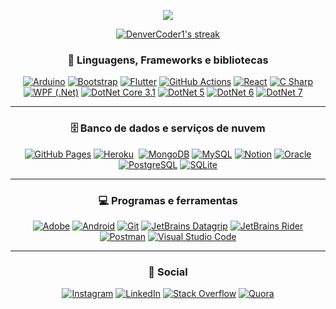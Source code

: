 <p align="center">
  <img src="https://readme-typing-svg.herokuapp.com?color=B5D71F&center=true&vCenter=true&lines=Projetos+perform%C3%A1ticos;Artigos+t%C3%A9cnico%2Fcient%C3%ADficos;Tecnologias+altamente+atualizadas;Gest%C3%A3o+de+projetos+e+equipes">
</p>

<p align="center">
  <a href="https://git.io/streak-stats">
    <img title="🔥 Get streak stats for your profile at git.io/streak-stats" alt="DenverCoder1's streak" src="http://github-readme-streak-stats.herokuapp.com?user=BrewertonSantos&theme=merko&hide_border=true&date_format=M%20j%5B%2C%20Y%5D&locale=pt-br&background=DD272700"/>
  </a>
</p>

<h3 align="center"> 🧰 Linguagens, Frameworks e bibliotecas </h3>

<p align="center">
    <a href="#"><img alt="Arduino" src="https://img.shields.io/badge/-Arduino-00979D?logo=Arduino&logoColor=white"></a>
    <a href="#"><img alt="Bootstrap" src="https://img.shields.io/badge/Bootstrap-7952B3.svg?logo=bootstrap&logoColor=white"></a>
    <a href="#"><img alt="Flutter" src="https://img.shields.io/badge/Flutter-02569B.svg?logo=flutter&logoColor=white"></a>
    <a href="#"><img alt="GitHub Actions" src="https://img.shields.io/badge/GitHub%20Actions-2671E5.svg?logo=github%20actions&logoColor=white"></a>
    <a href="#"><img alt="React" src="https://img.shields.io/badge/React-20232a.svg?logo=react&logoColor=%2361DAFB"></a>
    <a href="#"><img alt="C Sharp" src="https://img.shields.io/badge/--5C2D91?logo=csharp"></a>
    <a href="#"><img alt="WPF (.Net)" src="https://img.shields.io/badge/WPF-5C2D91?logo=.net&logoColor=white"></a>
    <a href="#"><img alt="DotNet Core 3.1" src="https://img.shields.io/badge/-.NET%20Core%203.1-5C2D91?logo=dotnet"></a>
    <a href="#"><img alt="DotNet 5" src="https://img.shields.io/badge/-.NET%205-6D429C?logo=dotnet"></a>
    <a href="#"><img alt="DotNet 6" src="https://img.shields.io/badge/-.NET%206-5C2D91?logo=dotnet"></a>
    <a href="#"><img alt="DotNet 7" src="https://img.shields.io/badge/-.NET%207-6D429C?logo=dotnet"></a>
    <a href="#"><img alt="" src=""></a>
    <a href="#"><img alt="" src=""></a>
    <a href="#"><img alt="" src=""></a>
    <a href="#"><img alt="" src=""></a>
</p>

<hr/>

<h3 align="center"> 🗄️ Banco de dados e serviços de nuvem </h3>

<p align="center">
    <a href="#"><img alt="GitHub Pages" src="https://img.shields.io/badge/GitHub%20Pages-327FC7.svg?logo=github&logoColor=white"></a>
    <a href="#"><img alt="Heroku" src="https://img.shields.io/badge/Heroku-430098.svg?logo=heroku&logoColor=white"></a>
    <a href="#"><img alt "Microsoft SQL Server" src="https://img.shields.io/badge/-MS%20SQL%20Server-CF0000?logo=microsoftsqlserver"></a>
    <a href="#"><img alt="MongoDB" src ="https://img.shields.io/badge/MongoDB-4ea94b.svg?logo=mongodb&logoColor=white"></a>
    <a href="#"><img alt="MySQL" src="https://img.shields.io/badge/MySQL-00f.svg?logo=mysql&logoColor=white"></a>
    <a href="#"><img alt="Notion" src="https://img.shields.io/badge/Notion-010101.svg?logo=notion&logoColor=white"></a>
    <a href="#"><img alt="Oracle" src ="https://img.shields.io/badge/Oracle-F00000.svg?logo=oracle&logoColor=white"></a>
    <a href="#"><img alt="PostgreSQL" src ="https://img.shields.io/badge/PostgreSQL-316192.svg?logo=postgresql&logoColor=white"></a>
    <a href="#"><img alt="SQLite" src ="https://img.shields.io/badge/SQLite-07405e.svg?logo=sqlite&logoColor=white"></a>
</p>

<hr/>

<h3 align="center"> 💻 Programas e ferramentas </h3>

<p align="center">
    <a href="#"><img alt="Adobe" src="https://img.shields.io/badge/Adobe-FF0000.svg?logo=adobe&logoColor=white"></a>
    <a href="#"><img alt="Android" src="https://img.shields.io/badge/Android-3DDC84?logo=android&logoColor=white"></a>
    <a href="#"><img alt="Git" src="https://img.shields.io/badge/Git-F05033.svg?logo=git&logoColor=white"></a>
    <a href="#"><img alt="JetBrains Datagrip" src="https://img.shields.io/badge/-Jetbrains%20DataGrip-302E31?logo=datagrip"></a>
    <a href="#"><img alt="JetBrains Rider" src="https://img.shields.io/badge/-Jetbrains%20Rider-302E31?logo=rider"></a>
    <a href="#"><img alt="Postman" src="https://img.shields.io/badge/Postman-FF6C37?logo=postman&logoColor=white"></a>
    <a href="#"><img alt="Visual Studio Code" src="https://img.shields.io/badge/Visual%20Studio%20Code-0078d7.svg?logo=visual-studio-code&logoColor=white"></a>
</p>

<hr/>

<h3 align="center"> 👥 Social </h3>

<p align="center">
  <a href="https://www.instagram.com/brewerton.santos/"><img alt="Instagram" src="https://img.shields.io/badge/-Instagram-FFF?logo=instagram"></a>
  <a href="https://www.linkedin.com/in/brewertonsantos/"><img alt="LinkedIn" src="https://img.shields.io/badge/-LinkedIn-0A66C2?logo=linkedin"></a>
  <a href="https://pt.stackoverflow.com/users/92919/brewerton-santos"><img alt="Stack Overflow" src="https://img.shields.io/badge/-Stack%20Overflow-FE7A16?logo=stack-overflow&logoColor=white"></a>
  <a href="https://pt.quora.com/profile/Brewerton-Santos"><img alt="Quora" src="https://img.shields.io/badge/-Quora-C44F4C?logo=quora"></a>
</p>
